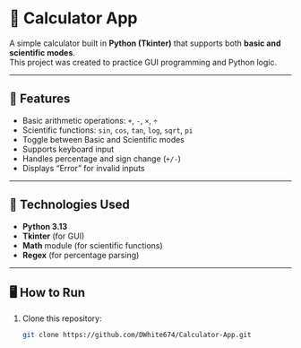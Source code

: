# 🧮 Calculator App

A simple calculator built in **Python (Tkinter)** that supports both **basic and scientific modes**.  
This project was created to practice GUI programming and Python logic.

---

## 🚀 Features
- Basic arithmetic operations: `+`, `-`, `×`, `÷`
- Scientific functions: `sin`, `cos`, `tan`, `log`, `sqrt`, `pi`
- Toggle between Basic and Scientific modes
- Supports keyboard input
- Handles percentage and sign change (`+/-`)
- Displays “Error” for invalid inputs

---

## 🧰 Technologies Used
- **Python 3.13**
- **Tkinter** (for GUI)
- **Math** module (for scientific functions)
- **Regex** (for percentage parsing)

---

## 🖥️ How to Run

1. Clone this repository:
   ```bash
   git clone https://github.com/DWhite674/Calculator-App.git
